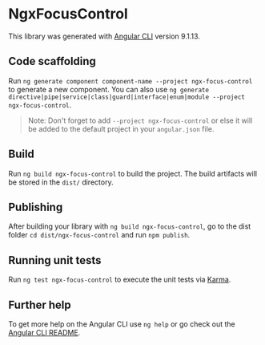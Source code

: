 # NgxFocusControl

This library was generated with [Angular CLI](https://github.com/angular/angular-cli) version 9.1.13.

## Code scaffolding

Run `ng generate component component-name --project ngx-focus-control` to generate a new component. You can also use `ng generate directive|pipe|service|class|guard|interface|enum|module --project ngx-focus-control`.
> Note: Don't forget to add `--project ngx-focus-control` or else it will be added to the default project in your `angular.json` file. 

## Build

Run `ng build ngx-focus-control` to build the project. The build artifacts will be stored in the `dist/` directory.

## Publishing

After building your library with `ng build ngx-focus-control`, go to the dist folder `cd dist/ngx-focus-control` and run `npm publish`.

## Running unit tests

Run `ng test ngx-focus-control` to execute the unit tests via [Karma](https://karma-runner.github.io).

## Further help

To get more help on the Angular CLI use `ng help` or go check out the [Angular CLI README](https://github.com/angular/angular-cli/blob/master/README.md).
